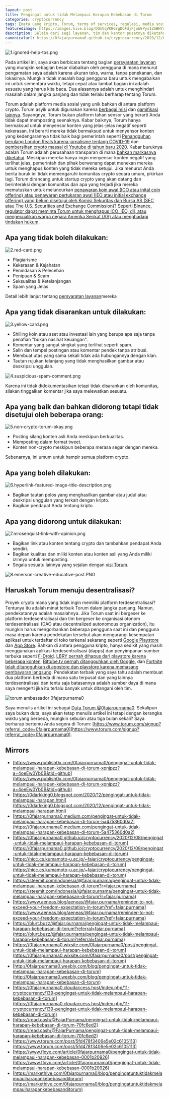 ```yaml
---
layout: post
title: Pengingat untuk tidak Melampaui Harapan Kebebasan di Torum
categories: cryptocurrency
tags: [mata uang kripto, Torum, terms of services, regulasi, media sosial, referral, duta besar]
featuredimage: https://images.hive.blog/DQmVqVKBGrgDQFdjFjoWEPys1ZSBHYd3EoRnvAZvpirZVok/2.red-card.png
description: Selain dari segi layanan, tim dan kantor pusatnya diketahui yang bisa menjadi sasaran regulator, sehingga tidak bisa seenaknya.
canonicalurl: https://0fajarpurnama0.github.io/cryptocurrency/2020/12/08/pengingat-untuk-tidak-melampaui-harapan-kebebasan-di-torum
---
```

![1.ignored-help-tos.png](https://images.hive.blog/DQmTV3zzjYPrrToYeihuAkHN1oQH4HtXEZAqpLgiDBeeW2G/1.ignored-help-tos.png)

Pada artikel ini, saya akan berbicara tentang bagian [persyaratan layanan](https://www.torum.com/terms) yang mungkin sebagian besar diabaikan oleh pengguna di mana menurut pengamatan saya adalah karena ukuran teks, warna, tanpa penekanan, dan lokasinya. Mungkin tidak masalah bagi pengguna baru untuk mengabaikan ini untuk sementara waktu, tetapi cepat atau lambat bagian ini adalah sesuatu yang harus kita baca. Dua alasannya adalah untuk menghindari masalah dalam jangka panjang dan tidak terlalu berharap tentang Torum.

Torum adalah platform media sosial yang unik bahkan di antara platform crypto. Torum asyik untuk digunakan karena [berbagai misi](https://leofinance.io/@fajar.purnama/variasi-misi-dapat-membuat-media-sosial-kripto-torum-menyenangkan-4qsnad?ref=fajar.purnama) dan [gamifikasi lainnya](https://leofinance.io/@fajar.purnama/torum-towards-gamifying-the-crypto-social-media-ecosystem?ref=fajar.purnama). Sayangnya, Torum bukan platform tahan sensor yang berarti Anda tidak dapat memposting seenaknya. Kabar baiknya, Torum hanya bermaksud untuk menyensor konten yang jelas-jelas negatif seperti kekerasan. Ini berarti mereka tidak bermaksud untuk menyensor konten yang kedengarannya tidak baik bagi pemerintah seperti [Penangguhan berulang London Reals karena jurnalisme tentang COVID-19](https://reclaimthenet.org/london-real-banned-linkedin/) dan [pembersihan crypto massal di Youtube di tahun baru 2020](https://www.forbes.com/sites/billybambrough/2019/12/26/googles-youtube-goes-to-war-with-bitcoin-and-crypto-update/?sh=31319f791b63). Kabar buruknya adalah Torum adalah perusahaan transparan di mana [bahkan markasnya diketahui](https://www.aeneas.blog/aeneas/@fajar.purnama/the-team-and-headquarter-and-who-to-follow-on-torum?ref=fajar.purnama). Meskipun mereka hanya ingin menyensor konten negatif yang terlihat jelas, pemerintah dan pihak berwenang dapat menekan mereka untuk menghapus konten yang tidak mereka setujui. Jika menurut Anda berita buruk ini tidak memengaruhi komunitas crypto secara umum, pikirkan lagi. Torum dirancang untuk startup crypto yang akan datang dan berinteraksi dengan komunitas dan apa yang terjadi jika mereka memutuskan untuk meluncurkan [penawaran koin awal (ICO atau inital coin offering) atau penawaran pertukaran awal (IEO atau initial exchange offering) yang belum disetujui oleh Komisi Sekuritas dan Bursa AS (SEC atau The U.S. Securities and Exchange Commission)](https://www.cnbc.com/2018/11/16/in-crackdown-of-crypto-sec-goes-after-unregistered-coin-offerings.html)? [Seperti Binance, regulator dapat meminta Torum untuk menghapus ICO, IEO, dll, atau mengecualikan warga negara Amerika Serikat (AS) atau menghadapi tindakan hukum](https://www.theblockcrypto.com/post/84020/binance-blocking-us-users-exchange-email-2).

## Apa yang tidak boleh dilakukan:

![2.red-card.png](https://images.hive.blog/DQmVqVKBGrgDQFdjFjoWEPys1ZSBHYd3EoRnvAZvpirZVok/2.red-card.png)

*   Plagiarisme
*   Kekerasan & Kejahatan
*   Penindasan & Pelecehan
*   Penipuan & Scam
*   Seksualitas & Ketelanjangan
*   Spam yang Jelas

Detail lebih lanjut tentang [persyaratan layanan](https://www.torum.com/terms)mereka

## Apa yang tidak disarankan untuk dilakukan:

![3.yellow-card.png](https://images.hive.blog/DQmSCPDe3omnR8bjNkARA8EQr7tfkYvkexgbhj1mGTbXzEU/3.yellow-card.png)

*   Shilling koin atau aset atau investasi lain yang berupa apa saja tanpa penafian "bukan nasihat keuangan".
*   Komentar yang sangat singkat yang terlihat seperti spam.
*   Salin dan tempel postingan atau komentar pendek tanpa atribusi.
*   Membuat utas yang sama sekali tidak ada hubungannya dengan klan.
*   Tautan rujukan telanjang yang tidak menghasilkan gambar atau deskripsi unggulan.

![4.suspicious-spam-comment.png](https://images.hive.blog/DQmRhjgjSsKbGQXGbLfSVuPi5VAzrf8aDGNHQArQcyrN2n1/4.suspicious-spam-comment.png)

Karena ini tidak didokumentasikan tetapi tidak disarankan oleh komunitas, silakan tinggalkan komentar jika saya melewatkan sesuatu.

## Apa yang baik dan bahkan didorong tetapi tidak disetujui oleh beberapa orang:

![5.non-crypto-torum-okay.png](https://images.hive.blog/DQmPNZetfSATRvQKCoJBPwtEkMvh3nEWDcgdLNpWNVP7EVd/5.non-crypto-torum-okay.png)

*   Posting silang konten asli Anda meskipun berkualitas.
*   Memposting dalam format tweet.
*   Konten non-crypto meskipun beberapa merasa segar dengan mereka.

Sebenarnya, ini umum untuk hampir semua platform crypto.

## Apa yang boleh dilakukan:

![6.hyperlink-featured-image-title-description.png](https://images.hive.blog/DQmUEMxWXSpi1krCLKhrLxhJfHmPhhPi2RZzG5FFsHfHfuE/6.hyperlink-featured-image-title-description.png)

*   Bagikan tautan polos yang menghasilkan gambar atau judul atau deskripsi unggulan yang terkait dengan kripto.
*   Bagikan pendapat Anda tentang kripto.

## Apa yang didorong untuk dilakukan:

![7.mrosenquist-link-with-opinion.png](https://images.hive.blog/DQmYCGsZWP36RnzhvjwkFg7qYk6ixaBdLB3Y2CSbGF4m4y7/7.mrosenquist-link-with-opinion.png)

*   Bagikan link atau konten tentang crypto dan tambahkan pendapat Anda sendiri.
*   Bagikan kualitas dan miliki konten atau konten asli yang Anda miliki izinnya untuk memposting.
*   Segala sesuatu lainnya yang sejalan dengan [visi Torum](https://whitepaper.s3.us-east-2.amazonaws.com/torum-whitepaper-V1.1-EN.pdf).

![8.emerson-creative-educative-post.PNG](https://images.hive.blog/DQmQqmQvq7ErnYL1sZ2EfML894D4F1PVX54sBfhGJ3cwnqr/8.emerson-creative-educative-post.PNG)

## Haruskah Torum menuju desentralisasi?

Proyek crypto mana yang tidak ingin memiliki platform terdesentralisasi? Tentunya itu adalah minat terbaik Torum dalam jangka panjang. Namun, pendekatannya adalah masalahnya. Jika Torum saat ini bergeser ke platform terdesentralisasi dan tim bergeser ke organisasi otonom terdesentralisasi (DAO atau decentralized autonomous organization), itu mungkin harus mengorbankan beberapa pengguna saat ini dan pengguna masa depan karena pendekatan tersebut akan mengurangi kesempatan aplikasi untuk terdaftar di toko terkenal sekarang seperti [Google Playstore](https://play.google.com/) dan [App Store](https://www.apple.com/en/app-store/). Bahkan di antara pengguna kripto, hanya sedikit yang masih menggunakan aplikasi terdesentralisasi (dapps) dan penyimpanan sumber terbuka seperti [F-Droid](https://f-droid.org/). [LBRY pernah dihapus dari playstore karena beberapa konten](https://twitter.com/LBRYcom/status/1309499253279129600), [Bittube.tv pernah ditangguhkan oleh Google](https://twitter.com/BitTubeApp/status/1301275715829202945 ), dan [Fortnite telah ditangguhkan di appstore dan playstore karena memasang pembayaran langsung](https://venturebeat.com/2020/10/09/epic-loses-court-bid-to-force-apple-to-bring-fortnite-back-to-app-store). Pendekatan terbaik yang saya tahu adalah membuat dua platform berbeda di mana satu terpusat dan yang lainnya terdesentralisasi dan tentu saja batasannya adalah sumber daya di mana saya mengerti jika itu terlalu banyak untuk ditangani oleh tim.

![torum ambassador 0fajarpurnama0](https://images.blurt.buzz/DQmRX6cFW1x9nSBYo29HcVs3EKew1Rt1TkgH1NLhR458Rhi/ambassador-fajar-purnama.jpg)

Saya menulis artikel ini sebagai [Duta Torum @0fajarpurnama0](https://www.torum.com/u/0fajarpurnama0). Sekalipun saya bukan duta, saya akan tetap menulis artikel ini tetapi dengan kerangka waktu yang berbeda, mungkin sebulan atau tiga bulan sekali? Saya berharap bertemu Anda segera di Torum: [https://www.torum.com/signup?referral_code=0fajarpurnama0](https://www.torum.com/signup?referral_code=0fajarpurnama0).

## Mirrors

*   [https://www.publish0x.com/0fajarpurnama0/pengingat-untuk-tidak-melampaui-harapan-kebebasan-di-torum-xpnjpzz?a=4oeEw0Yb0B&tid=github](https://www.publish0x.com/0fajarpurnama0/pengingat-untuk-tidak-melampaui-harapan-kebebasan-di-torum-xpnjpzz?a=4oeEw0Yb0B&tid=github)
*   [https://0darkking0.blogspot.com/2020/12/pengingat-untuk-tidak-melampaui-harapan.html](https://0darkking0.blogspot.com/2020/12/pengingat-untuk-tidak-melampaui-harapan.html)
*   [https://0fajarpurnama0.medium.com/pengingat-untuk-tidak-melampaui-harapan-kebebasan-di-torum-5a475360d0a2](https://0fajarpurnama0.medium.com/pengingat-untuk-tidak-melampaui-harapan-kebebasan-di-torum-5a475360d0a2)
*   [https://0fajarpurnama0.github.io/cryptocurrency/2020/12/08/pengingat-untuk-tidak-melampaui-harapan-kebebasan-di-torum](https://0fajarpurnama0.github.io/cryptocurrency/2020/12/08/pengingat-untuk-tidak-melampaui-harapan-kebebasan-di-torum)
*   [https://hicc.cs.kumamoto-u.ac.jp/~fajar/cryptocurrency/pengingat-untuk-tidak-melampaui-harapan-kebebasan-di-torum](https://hicc.cs.kumamoto-u.ac.jp/~fajar/cryptocurrency/pengingat-untuk-tidak-melampaui-harapan-kebebasan-di-torum)
*   [https://steemit.com/indonesia/@fajar.purnama/pengingat-untuk-tidak-melampaui-harapan-kebebasan-di-torum?r=fajar.purnama](https://steemit.com/indonesia/@fajar.purnama/pengingat-untuk-tidak-melampaui-harapan-kebebasan-di-torum?r=fajar.purnama)
*   [https://www.aeneas.blog/aeneas/@fajar.purnama/reminder-to-not-exceed-your-freedom-expectation-in-torum?ref=fajar.purnama](https://www.aeneas.blog/aeneas/@fajar.purnama/reminder-to-not-exceed-your-freedom-expectation-in-torum?ref=fajar.purnama)
*   [https://blurt.buzz/@fajar.purnama/pengingat-untuk-tidak-melampaui-harapan-kebebasan-di-torum?referral=fajar.purnama](https://blurt.buzz/@fajar.purnama/pengingat-untuk-tidak-melampaui-harapan-kebebasan-di-torum?referral=fajar.purnama)
*   [https://0fajarpurnama0.wixsite.com/0fajarpurnama0/post/pengingat-untuk-tidak-melampaui-harapan-kebebasan-di-torum](https://0fajarpurnama0.wixsite.com/0fajarpurnama0/post/pengingat-untuk-tidak-melampaui-harapan-kebebasan-di-torum)
*   [http://0fajarpurnama0.weebly.com/blog/pengingat-untuk-tidak-melampaui-harapan-kebebasan-di-torum](http://0fajarpurnama0.weebly.com/blog/pengingat-untuk-tidak-melampaui-harapan-kebebasan-di-torum)
*   [https://0fajarpurnama0.cloudaccess.host/index.php/11-cryptocurrency/139-pengingat-untuk-tidak-melampaui-harapan-kebebasan-di-torum](https://0fajarpurnama0.cloudaccess.host/index.php/11-cryptocurrency/139-pengingat-untuk-tidak-melampaui-harapan-kebebasan-di-torum)
*   [https://read.cash/@FajarPurnama/pengingat-untuk-tidak-melampaui-harapan-kebebasan-di-torum-70fc6ed2](https://read.cash/@FajarPurnama/pengingat-untuk-tidak-melampaui-harapan-kebebasan-di-torum-70fc6ed2)
*   [https://www.torum.com/post/5fd478f3406e5e02c6105113](https://www.torum.com/post/5fd478f3406e5e02c6105113)
*   [https://www.floyx.com/article/0fajarpurnama0/pengingat-untuk-tidak-melampaui-harapan-kebebasan-0001b20926](https://www.floyx.com/article/0fajarpurnama0/pengingat-untuk-tidak-melampaui-harapan-kebebasan-0001b20926)
*   [https://markethive.com/0fajarpurnama0/blog/pengingatuntuktidakmelampauiharapankebebasanditorum](https://markethive.com/0fajarpurnama0/blog/pengingatuntuktidakmelampauiharapankebebasanditorum)